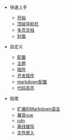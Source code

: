 * 快速上手

    * [开始](docsify/quickstart.md)
    * [顶级导航栏](docsify/custom-navbar.md)
    * [多页文档](docsify/more-pages.md)
    * [封面](docsify/cover.md)

* 自定义
    * [配置](docsify/configuration.md)
    * [主题](docsify/themes.md)
    * [插件](docsify/plugins.md)
    * [开发插件](docsify/write-a-plugin.md)
    * [markdown配置](docsify/markdown.md)
    * [代码高亮](docsify/language-highlight.md)

* 指南
    * [扩展的Markdown语法](docsify/helpers.md)
    * [兼容vue](docsify/vue.md)
    * [cdn](docsify/cdn.md)
    * [离线缓存](docsify/pwa.md)
    * [文件嵌入](docsify/embed.md)
    <!-- * [配置](docsify/deploy.md) -->